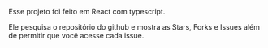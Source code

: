 Esse projeto foi feito em React com typescript.

Ele pesquisa o repositório do github e mostra as Stars, Forks e Issues  além de permitir que você acesse cada issue.
